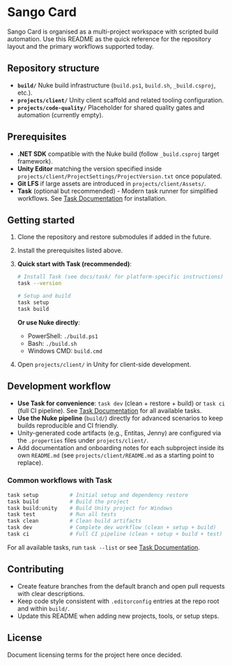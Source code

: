 
# Sango Card

Sango Card is organised as a multi-project workspace with scripted build automation. Use this README as the quick reference for the repository layout and the primary workflows supported today.

## Repository structure
- **`build/`** Nuke build infrastructure (`build.ps1`, `build.sh`, `_build.csproj`, etc.).
- **`projects/client/`** Unity client scaffold and related tooling configuration.
- **`projects/code-quality/`** Placeholder for shared quality gates and automation (currently empty).

## Prerequisites
- **.NET SDK** compatible with the Nuke build (follow `_build.csproj` target framework).
- **Unity Editor** matching the version specified inside `projects/client/ProjectSettings/ProjectVersion.txt` once populated.
- **Git LFS** if large assets are introduced in `projects/client/Assets/`.
- **Task** (optional but recommended) - Modern task runner for simplified workflows. See [Task Documentation](docs/task/) for installation.

## Getting started
1. Clone the repository and restore submodules if added in the future.
2. Install the prerequisites listed above.
3. **Quick start with Task (recommended)**:
   ```bash
   # Install Task (see docs/task/ for platform-specific instructions)
   task --version
   
   # Setup and build
   task setup
   task build
   ```
   
   **Or use Nuke directly**:
   - PowerShell: `./build.ps1`
   - Bash: `./build.sh`
   - Windows CMD: `build.cmd`
4. Open `projects/client/` in Unity for client-side development.

## Development workflow
- **Use Task for convenience**: `task dev` (clean + restore + build) or `task ci` (full CI pipeline). See [Task Documentation](docs/task/) for all available tasks.
- **Use the Nuke pipeline** (`build/`) directly for advanced scenarios to keep builds reproducible and CI friendly.
- Unity-generated code artifacts (e.g., Entitas, Jenny) are configured via the `.properties` files under `projects/client/`.
- Add documentation and onboarding notes for each subproject inside its own `README.md` (see `projects/client/README.md` as a starting point to replace).

### Common workflows with Task
```bash
task setup          # Initial setup and dependency restore
task build          # Build the project
task build:unity    # Build Unity project for Windows
task test           # Run all tests
task clean          # Clean build artifacts
task dev            # Complete dev workflow (clean + setup + build)
task ci             # Full CI pipeline (clean + setup + build + test)
```

For all available tasks, run `task --list` or see [Task Documentation](docs/task/).

## Contributing
- Create feature branches from the default branch and open pull requests with clear descriptions.
- Keep code style consistent with `.editorconfig` entries at the repo root and within `build/`.
- Update this README when adding new projects, tools, or setup steps.

## License
Document licensing terms for the project here once decided.
